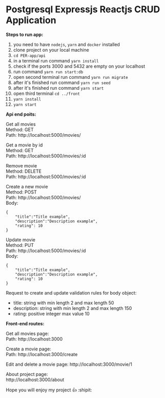 # Postgresql Expressjs Reactjs CRUD Application

**Steps to run app:**
1. you need to have `nodejs`, `yarn` and `docker` installed
2. clone project on your local machine
3. `cd PER-app/api`
4. in a terminal run command `yarn install`
5. check if the ports 3000 and 5432 are empty on your localhost
6. run command `yarn run start:db`
7. open second terminal run command `yarn run migrate`
8. after it's finished run command `yarn run seed`
9. after it's finished run command `yarn start`
10. open third terminal `cd ../front`
11. `yarn install`
12. `yarn start`

**Api end poits:**

Get all movies  
Method: GET  
Path: http://localhost:5000/movies/  

Get a movie by id  
Method: GET  
Path: http://localhost:5000/movies/:id  

Remove movie  
Method: DELETE   
Path: http://localhost:5000/movies/:id   

Create a new movie  
Method: POST  
Path: http://localhost:5000/movies/  
Body:  
```
{
    "title":"Title example",
    "description":"Description example",
    "rating": 10
}
```

Update movie  
Method: PUT  
Path: http://localhost:5000/movies/:id    
Body:  
```
{
    "title":"Title example",
    "description":"Description example",
    "rating": 10
}
```

Request to create and update validation rules for body object:   
* title: string with min length 2 and max length 50    
* description: string with min length 2 and max length 150    
* rating: positive integer max value 10   

**Front-end routes:**  

Get all movies page:  
Path: http://localhost:3000  

Create a movie page:   
Path: http://localhost:3000/create  

Edit and delete a movie page:
http://localhost:3000/movie/1   

About project page:  
http://localhost:3000/about  

Hope you will enjoy my project :+1: :shipit:  
